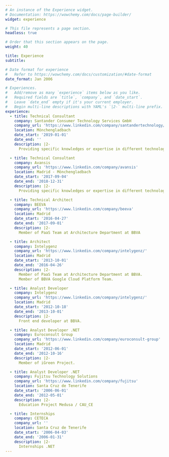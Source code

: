 ```yaml
---
# An instance of the Experience widget.
# Documentation: https://wowchemy.com/docs/page-builder/
widget: experience

# This file represents a page section.
headless: true

# Order that this section appears on the page.
weight: 40

title: Experience
subtitle:

# Date format for experience
#   Refer to https://wowchemy.com/docs/customization/#date-format
date_format: Jan 2006

# Experiences.
#   Add/remove as many `experience` items below as you like.
#   Required fields are `title`, `company`, and `date_start`.
#   Leave `date_end` empty if it's your current employer.
#   Begin multi-line descriptions with YAML's `|2-` multi-line prefix.
experience:
  - title: Technical Consultant
    company: Santander Consumer Technology Services GmbH 
    company_url: 'https://www.linkedin.com/company/santandertechnology/mycompany/'
    location: Mönchengladbach
    date_start: '2019-01-01'
    date_end: ''
    description: |2-
      Providing specific knowledges or expertise in different technologies / platforms at the Channels DE area. Support projects in their whole life (design recommendations, development procedures, environment preparation, deployment support, etc.)

  - title: Technical Consultant
    company: Avansis
    company_url: 'https://www.linkedin.com/company/avansis'
    location: Madrid - Mönchengladbach
    date_start: '2017-09-04'
    date_end: '2018-12-31'
    description: |2-
      Providing specific knowledges or expertise in different technologies / platforms at the Channels DE area. Support projects in their whole life (design recommendations, development procedures, environment preparation, deployment support, etc.)

  - title: Technical Architect
    company: BEEVA
    company_url: 'https://www.linkedin.com/company/beeva'
    location: Madrid
    date_start: '2016-04-27'
    date_end: '2017-09-01'
    description: |2-
      Member of PaaS Team at Architecture Department at BBVA

  - title: Architect
    company: Intelygenz
    company_url: 'https://www.linkedin.com/company/intelygenz/'
    location: Madrid
    date_start: '2013-10-01'
    date_end: '2016-04-26'
    description: |2-
      Member of PaaS Team at Architecture Department at BBVA.
      Member of BBVA Google Cloud Platform Team.

  - title: Analyst Developer
    company: Intelygenz
    company_url: 'https://www.linkedin.com/company/intelygenz/'
    location: Madrid
    date_start: '2012-10-18'
    date_end: '2013-10-01'
    description: |2-
      Front end developer at BBVA.

  - title: Analyst Developer .NET
    company: Euroconsult Group
    company_url: 'https://www.linkedin.com/company/euroconsult-group'
    location: Madrid
    date_start: '2012-06-01'
    date_end: '2012-10-16'
    description: |2-
      Member of iGreen Project.

  - title: Analyst Developer .NET
    company: Fujitsu Technology Solutions
    company_url: 'https://www.linkedin.com/company/fujitsu'
    location: Santa Cruz de Tenerife
    date_start: '2006-06-01'
    date_end: '2012-05-01'
    description: |2-
      Education Project Medusa / CAU_CE

  - title: Internships
    company: CETECA
    company_url: ''
    location: Santa Cruz de Tenerife
    date_start: '2006-04-03'
    date_end: '2006-01-31'
    description: |2-
      Internships .NET
---
```

